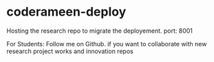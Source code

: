 # coderameen-deploy
Hosting the research repo to migrate the deployement.
port: 8001

For Students:
Follow me on Github. if you want to collaborate with new research project works and innovation repos
